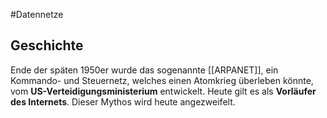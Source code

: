 #Datennetze 

## Geschichte

Ende der späten 1950er wurde das sogenannte [[ARPANET]], ein Kommando- und Steuernetz, welches einen Atomkrieg überleben könnte, vom **US-Verteidigungsministerium** entwickelt. Heute gilt es als **Vorläufer des Internets**. Dieser Mythos wird heute angezweifelt.

